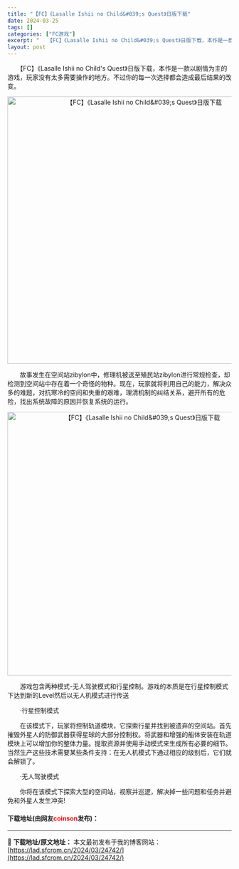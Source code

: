 ```yaml
---
title: "【FC】《Lasalle Ishii no Child&#039;s Quest》日版下载"
date: 2024-03-25
tags: []
categories: ["FC游戏"]
excerpt: "　　【FC】《Lasalle Ishii no Child&#039;s Quest》日版下载，本作是一款以剧情为主的游戏，玩家没有太多需要操作的地方。不过你的每一次选择都会造成最后结果的改变。 　　故事发生在空间站zibylon中，修理机被送至殖民站zibylon进行常规检查，却检测到空间站中存在着&hellip;"
layout: post
---
```


 <p>　　【FC】《Lasalle Ishii no Child&#39;s Quest》日版下载，本作是一款以剧情为主的游戏，玩家没有太多需要操作的地方。不过你的每一次选择都会造成最后结果的改变。</p> <p align="center"><img align="" border="0" src="https://lad.sfcrom.cn/wp-content/uploads/2024/03/20240325_660194bd94487.png" width="599" alt="【FC】《Lasalle Ishii no Child&amp;#039;s Quest》日版下载" /></p> <p>　　故事发生在空间站zibylon中，修理机被送至殖民站zibylon进行常规检查，却检测到空间站中存在着一个奇怪的物种。现在，玩家就将利用自己的能力，解决众多的难题，对抗寒冷的空间和失重的艰难，理清机制的纠结关系，避开所有的危险，找出系统故障的原因并恢复系统的运行。</p> <p align="center"><img align="" border="0" src="https://lad.sfcrom.cn/wp-content/uploads/2024/03/20240325_660194bec3da9.png" width="591" alt="【FC】《Lasalle Ishii no Child&amp;#039;s Quest》日版下载" /></p> <p>　　游戏包含两种模式-无人驾驶模式和行星控制。游戏的本质是在行星控制模式下达到新的Level然后以无人机模式进行传送</p> <p>　　&middot;行星控制模式</p> <p>　　在该模式下，玩家将控制轨道模块，它探索行星并找到被遗弃的空间站。首先摧毁外星人的防御武器获得星球的大部分控制权。将武器和增强的船体安装在轨道模块上可以增加你的整体力量。提取资源并使用手动模式来生成所有必要的细节。当然生产这些技术需要某些条件支持：在无人机模式下通过相应的级别后，它们就会解锁了。</p> <p>　　&middot;无人驾驶模式</p> <p>　　你将在该模式下探索大型的空间站，视察并巡逻，解决掉一些问题和任务并避免和外星人发生冲突!</p> <p><h4>下载地址(由网友<font color="red">coinson</font>发布)：</h4></p> 

---
📖 **下载地址/原文地址：** 本文最初发布于我的博客网站：[https://lad.sfcrom.cn/2024/03/24742/](https://lad.sfcrom.cn/2024/03/24742/)
